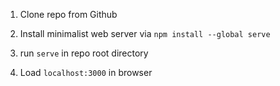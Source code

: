 1. Clone repo from Github

2. Install minimalist web server via `npm install --global serve`

3. run `serve` in repo root directory

4. Load `localhost:3000` in browser
